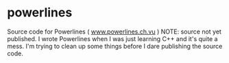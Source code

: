 powerlines
==========

Source code for Powerlines ( www.powerlines.ch.vu )
NOTE: source not yet published. I wrote Powerlines when I was just learning C++ and it's quite a mess. I'm trying to clean up some things before I dare publishing the source code.
